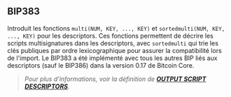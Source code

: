 ## BIP383

Introduit les fonctions `multi(NUM, KEY, ..., KEY)` et `sortedmulti(NUM, KEY, ..., KEY)` pour les descriptors. Ces fonctions permettent de décrire les scripts multisignatures dans les descriptors, avec `sortedmulti` qui trie les clés publiques par ordre lexicographique pour assurer la compatibilité lors de l'import. Le BIP383 a été implémenté avec tous les autres BIP liés aux descriptors (sauf le BIP386) dans la version 0.17 de Bitcoin Core.

> *Pour plus d'informations, voir la définition de [**OUTPUT SCRIPT DESCRIPTORS**](/dictionnaire/O.md#output-script-descriptors).*

